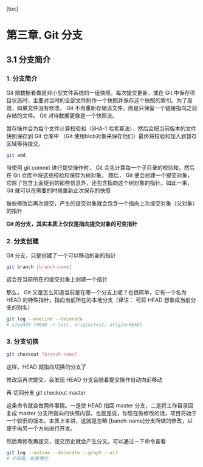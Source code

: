 [toc]

# 第三章. Git 分支

## 3.1 分支简介

### 1. 分支简介

Git 把数据看做是对小型文件系统的一组快照。每次提交更新，或在 Git 中保存项目状态时，主要对当时的全部文件制作一个快照并保存这个快照的索引。为了高效，如果文件没有修改， Git 不再重新存储该文件，而是只保留一个链接指向之前存储的文件。 Git 对待数据更像是一个快照流。

暂存操作会为每个文件计算校验和（SHA-1 哈希算法），然后会把当前版本的文件快照保存到 Git 仓库中 （Git 使用blob对象来保存他们）最终将校验和加入到暂存区域等待提交。

```bash
git add
```

当使用 git commit 进行提交操作时， Git 会先计算每一个子目录的校验和，然后在 Git 仓库中将这些校验和保存为树对象。 随后， Git 便会创建一个提交对象，它除了包含上面提到的那些信息外，还包含指向这个树对象的指针。如此一来， Git 就可以在需要的时候重新此次保存的快照

做些修改后再次提交，产生的提交对象就会包含一个指向上次提交对象（父对象）的指针

**Git 的分支，其实本质上仅仅是指向提交对象的可变指针**

### 2. 分支创建

Git 分支，只是创建了一个可以移动的新的指针

```bash
git branch [branch-name]
```

这会在当前所在的提交对象上创建一个指针

那么， Git 又是怎么知道当前是在哪一个分支上呢？也很简单，它有一个名为 HEAD 的特殊指针，指向当前所在的本地分支（译注： 可将 HEAD 想象成当前分支的别名）

```bash
git log --oneline --decorate
# c1ed4f8 (HEAD -> test, origin/test, origin/HEAD)
```

### 3. 分支切换

```bash
git checkout [branch-name]
```

这样，HEAD 就指向切换的分支了

修改后再次提交，会发现 HEAD 分支会随着提交操作自动向前移动

再 切回分支 git checkout master

这条命令就会做两件事情。一是使 HEAD 指回 master 分支，二是将工作目录回复成 master 分支所指向的快照内容。也就是说，你现在做修改的话，项目将始于一个较旧的版本。本质上来讲，这就是忽略 [banch-name]分支所做的修改，以便于向另一个方向进行开发。

然后再修改再提交，提交历史就会产生分叉。可以通过一下命令查看

```bash
git log --online --decorate --graph --all
# 仔细看，能看懂的
```

